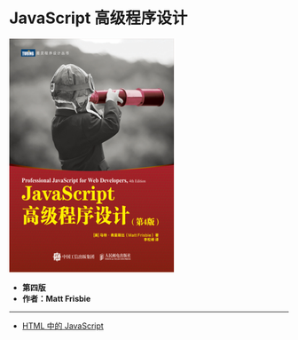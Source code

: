 # JavaScript 高级程序设计
![](/%E8%AF%BB%E4%B9%A6%E7%AC%94%E8%AE%B0/JavaScript/JavaScript%20%E9%AB%98%E7%BA%A7%E7%A8%8B%E5%BA%8F%E8%AE%BE%E8%AE%A1/\.imagefiles/cover.webp)
- **第四版**
- **作者：Matt Frisbie**
---



- [HTML 中的 JavaScript](/%E8%AF%BB%E4%B9%A6%E7%AC%94%E8%AE%B0/JavaScript/JavaScript%20%E9%AB%98%E7%BA%A7%E7%A8%8B%E5%BA%8F%E8%AE%BE%E8%AE%A1/chapters/%E7%AC%AC%E4%BA%8C%E7%AB%A0%20HTML%20%E4%B8%AD%E7%9A%84%20JavaScript.md)